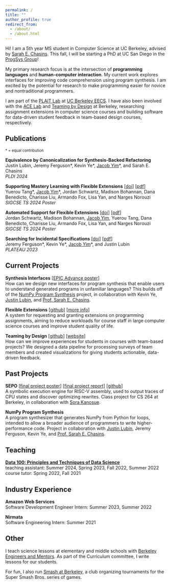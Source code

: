 ```yaml
---
permalink: /
title: ""
author_profile: true
redirect_from: 
  - /about/
  - /about.html
---
```


Hi! I am a 5th year MS student in Computer Science at UC Berkeley, advised by [Sarah E. Chasins](https://schasins.com/). This fall, I will be starting a PhD at UC San Diego in the [ProgSys Group](https://cseweb.ucsd.edu/groups/progsys/)!

My primary research focus is at the intersection of **programming languages** and **human-computer interaction**. My current work explores interfaces for improving code comprehension using program synthesis. I am excited by the potential for research to make programming easier for novice and nontraditional programmers.

I am part of the [PLAIT Lab](https://plait-lab.org/) at [UC Berkeley EECS](https://eecs.berkeley.edu/). I have also been involved with the [ACE Lab](https://acelab.berkeley.edu/) and [Teaming by Design](https://www.teamingxdesign.com/) at Berkeley, researching assignment extensions in computer science courses and building software for data-driven student feedback in team-based design courses, respectively.

## Publications
<sup>\* = equal contribution</sup>

__Equivalence by Canonicalization for Synthesis-Backed Refactoring__ \
Justin Lubin, Jeremy Ferguson\*, Kevin Ye\*, <ins>Jacob Yim</ins>\*, and Sarah E. Chasins \
*PLDI 2024*

__Supporting Mastery Learning with Flexible Extensions__ [[doi](https://doi.org/10.1145/3626253.3635615)] [[pdf](../files/mastery-learning-flextensions.pdf)] \
Yuerou Tang\*, <ins>Jacob Yim</ins>\*, Jordan Schwartz, Madison Bohannan, Dana Benedicto, Charisse Liu, Armando Fox, Lisa Yan, and Narges Norouzi \
*SIGCSE TS 2024 Poster*

__Automated Support for Flexible Extensions__ [[doi](https://doi.org/10.1145/3626253.3635628)] [[pdf](../files/automated-support-flextensions.pdf)] \
Jordan Schwartz, Madison Bohannan, <ins>Jacob Yim</ins>, Yuerou Tang, Dana Benedicto, Charisse Liu, Armando Fox, Lisa Yan, and Narges Norouzi \
*SIGCSE TS 2024 Poster*

__Searching for Incidental Specifications__ [[doi](https://doi.org/10.1184/R1/22277332.v1)] [[pdf](../files/incidental-specifications.pdf)] \
Jeremy Ferguson\*, Kevin Ye\*, <ins>Jacob Yim</ins>\*, and Justin Lubin \
*PLATEAU 2023*

## Current Projects
__Synthesis Interfaces__ [[EPIC Advance poster](../files/epic-poster-sp23.pdf)] \
How can we design new interfaces for program synthesis that enable users to understand generated programs in unfamiliar languages? This builds off of the [NumPy Program Synthesis](#numpy) project, in collaboration with Kevin Ye, [Justin Lubin](https://jlubin.net), and [Prof. Sarah E. Chasins](https://schasins.com).

__Flexible Extensions__ [[github](https://github.com/cs161-staff/extensions)] [[more info](https://acelab.berkeley.edu/projects/flextensions/)] \
A system for requesting and granting extensions on programming assignments, aiming to reduce workloads for course staff in large computer science courses and improve student quality of life.

__Teaming by Design__ [[github](https://github.com/teamingbydesign/txd-pipeline)] [[website](https://www.teamingxdesign.com/)] \
How can we improve experiences for students in courses with team-based projects? We designed a data pipeline for processing surveys of team members and created visualizations for giving students actionable, data-driven feedback.

## Past Projects
__SEPO__ [[final project poster](../files/sepo-poster.pdf)] [[final project report](../files/sepo-paper.pdf)] [[github](https://github.com/skberkeley/sepo)] \
A symbolic execution engine for RISC-V assembly, used to output traces of CPU states and discover optimizing rewrites. Class project for CS 264 at Berkeley, in collaboration with [Sora Kanosue](https://skanosue.com).

__NumPy Program Synthesis__ <a name="numpy"></a> \
A program synthesizer that generates NumPy from Python for loops, intended to allow a broader audience of programmers to write higher-performance code. Project in collaboration with [Justin Lubin](https://jlubin.net), Jeremy Ferguson, Kevin Ye, and [Prof. Sarah E. Chasins](https://schasins.com).

## Teaching
[__Data 100: Principles and Techniques of Data Science__](https://ds100.org) \
teaching assistant: Summer 2024, Spring 2023, Fall 2022, Summer 2022 \
course tutor: Spring 2022, Fall 2021

## Industry Experience
__Amazon Web Services__ \
Software Development Engineer Intern: Summer 2023, Summer 2022

__Nirmata__ \
Software Engineering Intern: Summer 2021

## Other
I teach science lessons at elementary and middle schools with [Berkeley Engineers and Mentors](https://beam.berkeley.edu). As part of the Curriculum committee, I write lessons for our students.

For fun, I also run [Smash at Berkeley](https://smash.berkeley.edu), a club organizing tournaments for the Super Smash Bros. series of games.